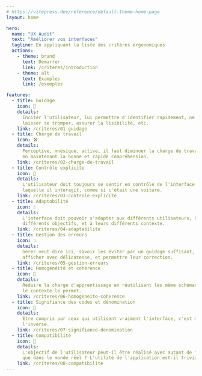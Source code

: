 ```yaml
---
# https://vitepress.dev/reference/default-theme-home-page
layout: home

hero:
  name: "UX Audit"
  text: "Améliorer vos interfaces"
  tagline: En appliquant la liste des critères ergonomiques
  actions:
    - theme: brand
      text: Démarrer
      link: /criteres/introduction
    - theme: alt
      text: Examples
      link: /exemples

features:
  - title: Guidage
    icon: 🛒
    details:
      Inciter l'utilisateur, lui permettre d'identifier rapidement, ne pas le
      laisser se tromper, assurer la lisibilité, etc.
    link: /criteres/01-guidage
  - title: Charge de travail
    icon: 🛠️
    details:
      Perceptive, mnésique, active, il faut diminuer la charge de travail tout
      en maintenant la bonne et rapide compréhension.
    link: /criteres/02-charge-de-travail
  - title: Contrôle explicite
    icon: 🚗
    details:
      L'utilisateur doit toujours se sentir en contrôle de l'interface avec
      laquelle il interagit, comme si c'était une voiture.
    link: /criteres/03-controle-explicite
  - title: Adaptabilité
    icon: ☃
    details:
      L'interface doit pouvoir s'adapter aux différents utilisateurs, à leurs
      différents objectifs, et à leurs différents contexte.
    link: /criteres/04-adaptabilite
  - title: Gestion des erreurs
    icon: 💥
    details:
      Gérer veut dire ici, savoir les éviter par un guidage suffisant, les
      afficher avec délicatesse, et permettre leur correction.
    link: /criteres/05-gestion-erreurs
  - title: Homogénéité et cohérence
    icon: 🍔
    details:
      Réduire la charge d'apprentissage en réutilisant les même schémas dès que
      le contexte le permet.
    link: /criteres/06-homogeneite-coherence
  - title: Signifiance des codes et dénomination
    icon: 🥐
    details:
      Etre compris par ceux qui utilisent vraiment l'interface, c'est mieux que
      l'inverse.
    link: /criteres/07-signifiance-denomination
  - title: Compatibilité
    icon: 🚞
    details:
      L'objectif de l'utilisateur peut-il être réalisé avec autant de facilité
      que dans le monde réel ? L'utilité de l'application est-il trivial ?
    link: /criteres/08-compatibilite
---
```

